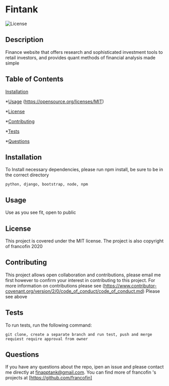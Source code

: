 # Fintank
  ![License](https://img.shields.io/badge/License-MIT-yellow.svg?raw=true)

  ## Description
  Finance website that offers research and sophisticated investment tools to retail investors, and provides quant methods of financial analysis made simple

  ## Table of Contents

  [Installation](#installation)

  *[Usage](#usage)
  (https://opensource.org/licenses/MIT)

  *[License](#license)

  *[Contributing](#contributing)

  *[Tests](#tests)

  *[Questions](#questions)


  ## Installation

  To Install necessary dependencies, please run npm install, be sure to be in the correct directory

  ```
  python, django, bootstrap, node, npm
  ```

  ## Usage

  Use as you see fit, open to public

  ## License

  This project is covered under the MIT license. The project is also copyright of francofin  2020

  ## Contributing
  This project allows open collaboration and contributions, please email me first however to confirm your interest in contributing to this project. For more information on contributions please see (https://www.contributor-covenant.org/version/2/0/code_of_conduct/code_of_conduct.md)
  Please see above 


  ## Tests

  To run tests, run the following command:

  ```
  git clone, create a separate branch and run test, push and merge requiest require approval from owner
  ```

  ## Questions
  
  If you have any questions about the repo, ipen an issue and please contact me directly at finapptank@gmail.com. You can find more of francofin 's projects at [https://github.com/francofin]


